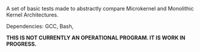 A set of basic tests made to abstractly compare Microkernel and Monolithic Kernel Architectures.

Dependencies:
GCC,
Bash,

**THIS IS NOT CURRENTLY AN OPERATIONAL PROGRAM. IT IS WORK IN PROGRESS.**
